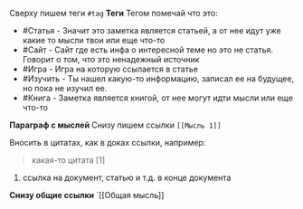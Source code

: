 Сверху пишем теги `#tag`
**Теги**
Тегом помечай что это:
* #Статья - Значит это заметка является статьей, а от нее идут уже какие то мысли твои или еще что-то
* #Сайт  - Сайт где есть инфа о интересной теме но это не статья. Говорит о том, что это ненадежный источник
* #Игра - Игра на которую ссылается в статье
* #Изучить - Ты нашел какую-то информацию, записал ее на будущее, но пока не изучил ее.
* #Книга - Заметка является книгой, от нее могут идти мысли или еще что-то

**Параграф с мыслей**
Снизу пишем ссылки `[[Мысль 1]]`

Вносить в цитатах, как в доках ссылки, например:
>какая-то цитата [1]

1.  ссылка на документ, статью и т.д. в конце документа

**Снизу общие ссылки**
`[[Общая мысль]]
